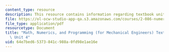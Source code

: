 ```yaml
---
content_type: resource
description: This resource contains information regarding textbook unit 4.
file: https://ol-ocw-studio-app-qa.s3.amazonaws.com/courses/2-086-numerical-computation-for-mechanical-engineers-spring-2013/64e7bed65373841c988a0fd98e1ae16e_MIT2_086S13_Unit4_Textbook.pdf
file_type: application/pdf
resourcetype: Document
title: "Math, Numerics, and Programming (for Mechanical Engineers) Textbook \u2013\
  \ Unit 4"
uid: 64e7bed6-5373-841c-988a-0fd98e1ae16e
---
```

